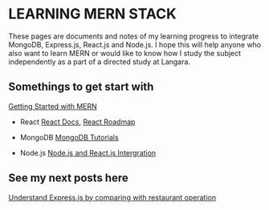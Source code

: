 # LEARNING MERN STACK
 
These pages are documents and notes of my learning progress to integrate MongoDB, Express.js, React.js and Node.js. I hope this will help anyone who also want to learn MERN or would like to know how I study the subject independently as a part of a directed study at Langara.  


## Somethings to get start with
[Getting Started with MERN](https://medium.com/@Keithweaver_/getting-started-with-mern-mongodb-express-js-react-js-node-js-94197841bdf4)

* React
   [React Docs](https://reactjs.org/tutorial/tutorial.html),
   [React Roadmap](https://medium.freecodecamp.org/learning-react-roadmap-from-scratch-to-advanced-bff7735531b6)

* MongoDB
   [MongoDB Tutorials](https://www.guru99.com/mongodb-tutorials.html)

* Node.js
   [Node.js and React.js Intergration](https://codeburst.io/build-simple-medium-com-on-node-js-and-react-js-a278c5192f47)
   
## See my next posts here
[Understand Express.js by comparing with restaurant operation](express.md)
